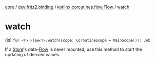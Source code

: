 [core](../../index.md) / [dev.fritz2.binding](../index.md) / [kotlinx.coroutines.flow.Flow](index.md) / [watch](./watch.md)

# watch

(js) `fun <T> Flow<T>.watch(scope: CoroutineScope = MainScope()): Job`

If a [Store](../-store/index.md)'s data-[Flow](#) is never mounted, use this method to start the updating of derived values.

